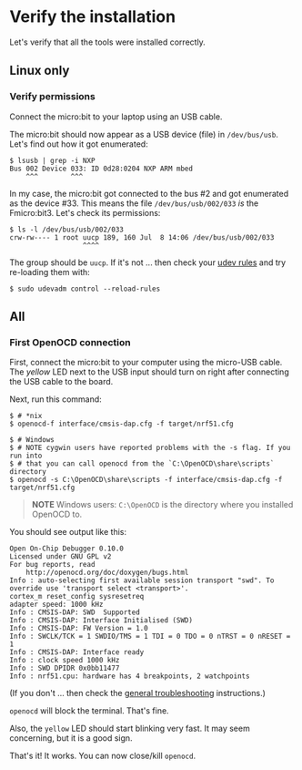 # Verify the installation

Let's verify that all the tools were installed correctly.

## Linux only

### Verify permissions

Connect the micro:bit to your laptop using an USB cable.

The micro:bit should now appear as a USB device (file) in `/dev/bus/usb`.
Let's find out how it got enumerated:

``` console
$ lsusb | grep -i NXP
Bus 002 Device 033: ID 0d28:0204 NXP ARM mbed
    ^^^        ^^^
```

In my case, the micro:bit got connected to the bus #2 and got enumerated as the device #33.
This means the file `/dev/bus/usb/002/033` *is* the Fmicro:bit3.
Let's check its permissions:

``` console
$ ls -l /dev/bus/usb/002/033
crw-rw---- 1 root uucp 189, 160 Jul  8 14:06 /dev/bus/usb/002/033
                  ^^^^
```

The group should be `uucp`.
If it's not ... then check your [udev rules] and try re-loading them with:

[udev rules]: 03-setup/linux.html#udev%20rules

``` console
$ sudo udevadm control --reload-rules
```

## All

### First OpenOCD connection

First, connect the micro:bit to your computer using the micro-USB cable.
The *yellow* LED next to the USB input should turn on right after connecting the USB cable to the board.

Next, run this command:

``` console
$ # *nix
$ openocd-f interface/cmsis-dap.cfg -f target/nrf51.cfg

$ # Windows
$ # NOTE cygwin users have reported problems with the -s flag. If you run into
$ # that you can call openocd from the `C:\OpenOCD\share\scripts` directory
$ openocd -s C:\OpenOCD\share\scripts -f interface/cmsis-dap.cfg -f target/nrf51.cfg
```

> **NOTE** Windows users: `C:\OpenOCD` is the directory where you installed OpenOCD to.

You should see output like this:

``` console
Open On-Chip Debugger 0.10.0
Licensed under GNU GPL v2
For bug reports, read
	http://openocd.org/doc/doxygen/bugs.html
Info : auto-selecting first available session transport "swd". To override use 'transport select <transport>'.
cortex_m reset_config sysresetreq
adapter speed: 1000 kHz
Info : CMSIS-DAP: SWD  Supported
Info : CMSIS-DAP: Interface Initialised (SWD)
Info : CMSIS-DAP: FW Version = 1.0
Info : SWCLK/TCK = 1 SWDIO/TMS = 1 TDI = 0 TDO = 0 nTRST = 0 nRESET = 1
Info : CMSIS-DAP: Interface ready
Info : clock speed 1000 kHz
Info : SWD DPIDR 0x0bb11477
Info : nrf51.cpu: hardware has 4 breakpoints, 2 watchpoints
```

(If you don't ... then check the [general troubleshooting] instructions.)

[general troubleshooting]: appendix/1-general-troubleshooting/README.html

`openocd` will block the terminal. That's fine.

Also, the `yellow` LED should start blinking very fast.
It may seem concerning, but it is a good sign.

That's it! It works. You can now close/kill `openocd`.
